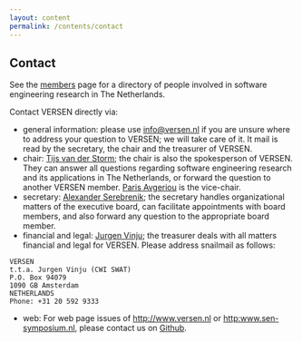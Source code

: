 ```yaml
---
layout: content
permalink: /contents/contact
---
```


## Contact

See the [members](/contents/members) page for a directory of people involved in software engineering research in The Netherlands.

Contact VERSEN directly via:

* general information: please use [info@versen.nl](mailto:info@versen.nl) if you are unsure where to address your question to VERSEN; we will take care of it. It mail is read by the secretary, the chair and the treasurer of VERSEN.
* chair: [Tijs van der Storm](mailto:Tijs.van.der.Storm@cwi.nl); the chair is also the spokesperson of VERSEN. They can answer all questions regarding software engineering research and its applications in The Netherlands, or forward the question to another VERSEN member. [Paris Avgeriou](mailto:paris@cs.rug.nl) is the vice-chair.
* secretary: [Alexander Serebrenik](mailto:a.serebrenik@tue.nl); the secretary handles organizational matters of the executive board, can facilitate appointments with board members, and also forward any question to the appropriate board member.
* financial and legal: [Jurgen Vinju](mailto:Jurgen.Vinju@cwi.nl); the treasurer deals with all matters financial and legal for VERSEN. Please address snailmail as follows: 
```
VERSEN 
t.t.a. Jurgen Vinju (CWI SWAT)
P.O. Box 94079
1090 GB Amsterdam
NETHERLANDS
Phone: +31 20 592 9333
```
* web: For web page issues of <http://www.versen.nl> or <http:www.sen-symposium.nl>, please contact us on [Github](https://github.com/versen/versen.github.io/issues).




